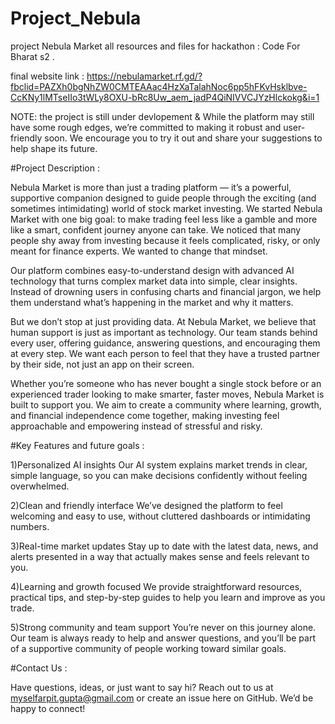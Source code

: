# Project_Nebula

project Nebula Market all resources and files for hackathon : Code For Bharat s2 .


final website link : https://nebulamarket.rf.gd/?fbclid=PAZXh0bgNhZW0CMTEAAac4HzXaTalahNoc6pp5hFKvHsklbve-CcKNy1lMTseIIo3tWLy8OXU-bRc8Uw_aem_jadP4QiNIVVCJYzHlckokg&i=1

NOTE: the project is still under devlopement & While the platform may still have some rough edges, we’re committed to making it robust and user-friendly soon. We encourage you to try it out and share your suggestions to help shape its future.

#Project Description :

Nebula Market is more than just a trading platform — it’s a powerful, supportive companion designed to guide people through the exciting (and sometimes intimidating) world of stock market investing. We started Nebula Market with one big goal: to make trading feel less like a gamble and more like a smart, confident journey anyone can take. We noticed that many people shy away from investing because it feels complicated, risky, or only meant for finance experts. We wanted to change that mindset.

Our platform combines easy-to-understand design with advanced AI technology that turns complex market data into simple, clear insights. Instead of drowning users in confusing charts and financial jargon, we help them understand what’s happening in the market and why it matters.

But we don’t stop at just providing data. At Nebula Market, we believe that human support is just as important as technology. Our team stands behind every user, offering guidance, answering questions, and encouraging them at every step. We want each person to feel that they have a trusted partner by their side, not just an app on their screen.

Whether you’re someone who has never bought a single stock before or an experienced trader looking to make smarter, faster moves, Nebula Market is built to support you. We aim to create a community where learning, growth, and financial independence come together, making investing feel approachable and empowering instead of stressful and risky.

#Key Features and future goals :

1)Personalized AI insights Our AI system explains market trends in clear, simple language, so you can make decisions confidently without feeling overwhelmed.

2)Clean and friendly interface We’ve designed the platform to feel welcoming and easy to use, without cluttered dashboards or intimidating numbers.

3)Real-time market updates Stay up to date with the latest data, news, and alerts presented in a way that actually makes sense and feels relevant to you.

4)Learning and growth focused We provide straightforward resources, practical tips, and step-by-step guides to help you learn and improve as you trade.

5)Strong community and team support You’re never on this journey alone. Our team is always ready to help and answer questions, and you’ll be part of a supportive community of people working toward similar goals.

#Contact Us :

Have questions, ideas, or just want to say hi? 
Reach out to us at myselfarpit.gupta@gmail.com or create an issue here on GitHub. We’d be happy to connect!

